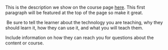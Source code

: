 This is the description we show on the course page [here](https://lab.github.com/edveloso/desenvolvimento-orientado-a-objetos-(java)). This first paragraph will be featured at the top of the page so make it great.
​

​
Be sure to tell the learner about the technology you are teaching, why they should learn it, how they can use it, and what you will teach them.
​


Include information on how they can reach you for questions about the content or course. 